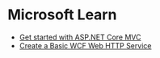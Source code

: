 # Microsoft Learn

- [Get started with ASP.NET Core MVC](https://learn.microsoft.com/en-us/aspnet/core/tutorials/first-mvc-app/start-mvc?view=aspnetcore-5.0&tabs=visual-studio)
- [Create a Basic WCF Web HTTP Service](https://learn.microsoft.com/en-us/dotnet/framework/wcf/feature-details/how-to-create-a-basic-wcf-web-http-service)

